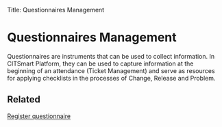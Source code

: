 Title: Questionnaires Management

# Questionnaires Management

Questionnaires are instruments that can be used to collect information. In CITSmart Platform, they can be used to capture information at the beginning of an attendance (Ticket Management) and serve as resources for applying checklists in the processes of Change, Release and Problem.

## Related

[Register questionnaire][1]

[1]:/en-us/citsmart-platform-9/platform-administration/questionnaires/questionaires-management/register-questionnaire.html


<!-- !!! tip "About"

    <b>Product/Version:</b> CITSmart | 9.00 &nbsp;&nbsp;
    <b>Updated:</b>01/22/2019 - João Pelles  
	

	
